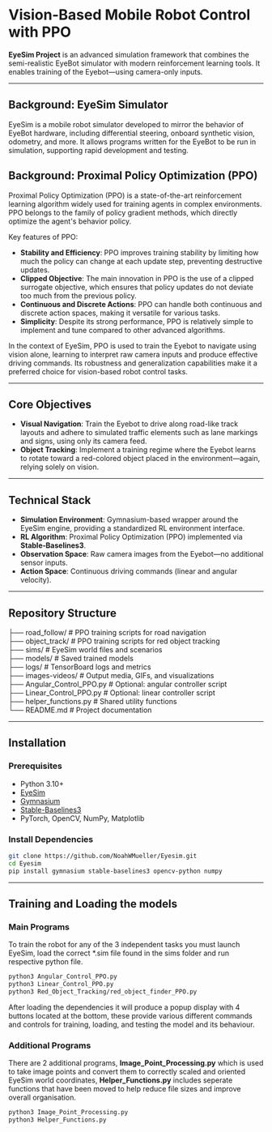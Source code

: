 # Vision‑Based Mobile Robot Control with PPO

**EyeSim Project** is an advanced simulation framework that combines the semi-realistic EyeBot simulator with modern reinforcement learning tools. It enables training of the Eyebot—using camera-only inputs.

---

## Background: EyeSim Simulator

EyeSim is a mobile robot simulator developed to mirror the behavior of EyeBot hardware, including differential steering, onboard synthetic vision, odometry, and more. It allows programs written for the EyeBot to be run in simulation, supporting rapid development and testing.

## Background: Proximal Policy Optimization (PPO)

Proximal Policy Optimization (PPO) is a state-of-the-art reinforcement learning algorithm widely used for training agents in complex environments. PPO belongs to the family of policy gradient methods, which directly optimize the agent's behavior policy.

Key features of PPO:
- **Stability and Efficiency**: PPO improves training stability by limiting how much the policy can change at each update step, preventing destructive updates.
- **Clipped Objective**: The main innovation in PPO is the use of a clipped surrogate objective, which ensures that policy updates do not deviate too much from the previous policy.
- **Continuous and Discrete Actions**: PPO can handle both continuous and discrete action spaces, making it versatile for various tasks.
- **Simplicity**: Despite its strong performance, PPO is relatively simple to implement and tune compared to other advanced algorithms.

In the context of EyeSim, PPO is used to train the Eyebot to navigate using vision alone, learning to interpret raw camera inputs and produce effective driving commands. Its robustness and generalization capabilities make it a preferred choice for vision-based robot control tasks.

---

## Core Objectives

- **Visual Navigation**: Train the Eyebot to drive along road-like track layouts and adhere to simulated traffic elements such as lane markings and signs, using only its camera feed.
- **Object Tracking**: Implement a training regime where the Eyebot learns to rotate toward a red-colored object placed in the environment—again, relying solely on vision.

---

## Technical Stack

- **Simulation Environment**: Gymnasium-based wrapper around the EyeSim engine, providing a standardized RL environment interface.
- **RL Algorithm**: Proximal Policy Optimization (PPO) implemented via **Stable‑Baselines3**.
- **Observation Space**: Raw camera images from the Eyebot—no additional sensor inputs.
- **Action Space**: Continuous driving commands (linear and angular velocity).

---

## Repository Structure
├── road_follow/             # PPO training scripts for road navigation  
├── object_track/            # PPO training scripts for red object tracking  
├── sims/                    # EyeSim world files and scenarios  
├── models/                  # Saved trained models  
├── logs/                    # TensorBoard logs and metrics  
├── images-videos/           # Output media, GIFs, and visualizations  
├── Angular_Control_PPO.py   # Optional: angular controller script  
├── Linear_Control_PPO.py    # Optional: linear controller script  
├── helper_functions.py      # Shared utility functions  
└── README.md                # Project documentation  

---

## Installation

### Prerequisites

- Python 3.10+
- [EyeSim](https://roblab.org/eyesim/) 
- [Gymnasium](https://gymnasium.farama.org/)
- [Stable-Baselines3](https://github.com/DLR-RM/stable-baselines3)
- PyTorch, OpenCV, NumPy, Matplotlib

### Install Dependencies

```bash
git clone https://github.com/NoahWMueller/Eyesim.git
cd Eyesim
pip install gymnasium stable-baselines3 opencv-python numpy
```

---

## Training and Loading the models

### Main Programs

To train the robot for any of the 3 independent tasks you must launch EyeSim, load the correct *.sim file found in the sims folder and run respective python file.

```bash
python3 Angular_Control_PPO.py
python3 Linear_Control_PPO.py
python3 Red_Object_Tracking/red_object_finder_PPO.py
```

After loading the dependencies it will produce a popup display with 4 buttons located at the bottom, these provide various different commands and controls for training, loading, and testing the model and its behaviour.

### Additional Programs

There are 2 additional programs, **Image_Point_Processing.py** which is used to take image points and convert them to correctly scaled and oriented EyeSim world coordinates, **Helper_Functions.py** includes seperate functions that have been moved to help reduce file sizes and improve overall organisation.

```bash
python3 Image_Point_Processing.py
python3 Helper_Functions.py
```
